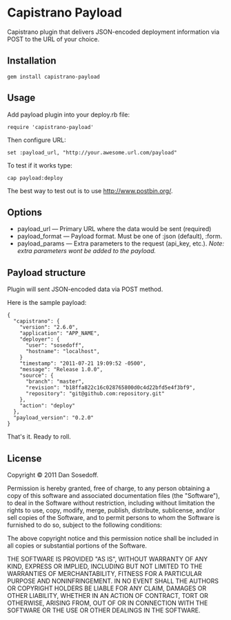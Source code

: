 
# Capistrano Payload

Capistrano plugin that delivers JSON-encoded deployment information via POST to the URL of your choice.

## Installation

    gem install capistrano-payload
    
## Usage

Add payload plugin into your deploy.rb file:

    require 'capistrano-payload'
    
Then configure URL:

    set :payload_url, "http://your.awesome.url.com/payload"

To test if it works type:

    cap payload:deploy
    
The best way to test out is to use http://www.postbin.org/.

## Options

- payload_url    &mdash; Primary URL where the data would be sent (required)
- payload_format &mdash; Payload format. Must be one of :json (default), :form.
- payload_params &mdash; Extra parameters to the request (api_key, etc.). *Note: extra parameters wont be added to the payload.*

## Payload structure

Plugin will sent JSON-encoded data via POST method.

Here is the sample payload:

    {
      "capistrano": {
        "version": "2.6.0",
        "application": "APP_NAME",
        "deployer": {
          "user": "sosedoff",
          "hostname": "localhost",
        }
        "timestamp": "2011-07-21 19:09:52 -0500",
        "message": "Release 1.0.0", 
        "source": {
          "branch": "master",
          "revision": "b18ffa822c16c028765800d0c4d22bfd5e4f3bf9",
          "repository": "git@github.com:repository.git"
        },
        "action": "deploy"
      },
      "payload_version": "0.2.0"
    }

That's it. Ready to roll.

## License

Copyright © 2011 Dan Sosedoff.

Permission is hereby granted, free of charge, to any person obtaining a copy of this software and associated documentation files (the "Software"), to deal in the Software without restriction, including without limitation the rights to use, copy, modify, merge, publish, distribute, sublicense, and/or sell copies of the Software, and to permit persons to whom the Software is furnished to do so, subject to the following conditions:

The above copyright notice and this permission notice shall be included in all copies or substantial portions of the Software.

THE SOFTWARE IS PROVIDED "AS IS", WITHOUT WARRANTY OF ANY KIND, EXPRESS OR IMPLIED, INCLUDING BUT NOT LIMITED TO THE WARRANTIES OF MERCHANTABILITY, FITNESS FOR A PARTICULAR PURPOSE AND NONINFRINGEMENT. IN NO EVENT SHALL THE AUTHORS OR COPYRIGHT HOLDERS BE LIABLE FOR ANY CLAIM, DAMAGES OR OTHER LIABILITY, WHETHER IN AN ACTION OF CONTRACT, TORT OR OTHERWISE, ARISING FROM, OUT OF OR IN CONNECTION WITH THE SOFTWARE OR THE USE OR OTHER DEALINGS IN THE SOFTWARE.
